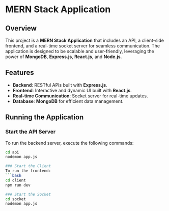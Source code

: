 # MERN Stack Application

## Overview
This project is a **MERN Stack Application** that includes an API, a client-side frontend, and a real-time socket server for seamless communication. The application is designed to be scalable and user-friendly, leveraging the power of **MongoDB**, **Express.js**, **React.js**, and **Node.js**.

## Features
- **Backend**: RESTful APIs built with **Express.js**.
- **Frontend**: Interactive and dynamic UI built with **React.js**.
- **Real-time Communication**: Socket server for real-time updates.
- **Database**: **MongoDB** for efficient data management.

## Running the Application

### Start the API Server
To run the backend server, execute the following commands:
```bash
cd api
nodemon app.js

### Start the Client
To run the frontend:
```bash
cd client
npm run dev

### Start the Socket
cd socket
nodemon app.js
